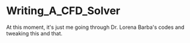 # Writing_A_CFD_Solver
At this moment, it's just me going through Dr. Lorena Barba's codes and tweaking this and that.
